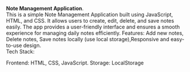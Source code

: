 **Note Management Application**.                                                                                           
This is a simple Note Management Application built using JavaScript, HTML, and CSS. It allows users to create, edit, delete, and save notes easily. The app provides a user-friendly interface and ensures a smooth experience for managing daily notes efficiently.                                                                                                                                                                                                                              Features:                                                                                                                  Add new notes, Delete notes, Save notes locally (use local storage),Responsive and easy-to-use design.                                                   
Tech Stack:

Frontend: HTML, CSS, JavaScript.                                                                                           Storage: LocalStorage
